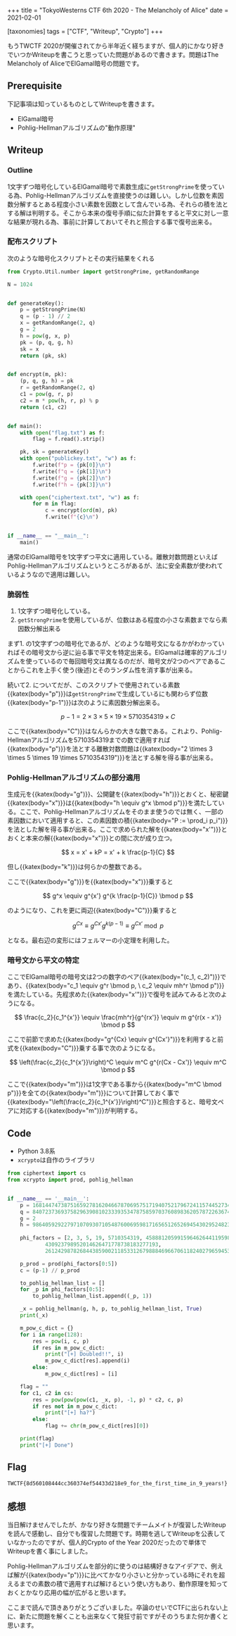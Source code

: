 +++
title = "TokyoWesterns CTF 6th 2020 - The Melancholy of Alice"
date = 2021-02-01

[taxonomies]
tags = ["CTF", "Writeup", "Crypto"]
+++

もうTWCTF 2020が開催されてから半年近く経ちますが、個人的にかなり好きでいつかWriteupを書こうと思っていた問題があるので書きます。問題はThe Melancholy of AliceでElGamal暗号の問題です。

<!-- more -->

## Prerequisite

下記事項は知っているものとしてWriteupを書きます。

- ElGamal暗号
- Pohlig-Hellmanアルゴリズムの"動作原理"

## Writeup

### Outline

1文字ずつ暗号化しているElGamal暗号で素数生成に`getStrongPrime`を使っている為、Pohlig-Hellmanアルゴリズムを直接使うのは難しい。しかし位数を素因数分解するとある程度小さい素数を因数として含んでいる為、それらの積を法とする解は判明する。そこから本来の復号手順に似た計算をすると平文に対し一意な結果が現れる為、事前に計算しておいてそれと照合する事で復号出来る。

### 配布スクリプト

次のような暗号化スクリプトとその実行結果をくれる

```python
from Crypto.Util.number import getStrongPrime, getRandomRange

N = 1024


def generateKey():
    p = getStrongPrime(N)
    q = (p - 1) // 2
    x = getRandomRange(2, q)
    g = 2
    h = pow(g, x, p)
    pk = (p, q, g, h)
    sk = x
    return (pk, sk)


def encrypt(m, pk):
    (p, q, g, h) = pk
    r = getRandomRange(2, q)
    c1 = pow(g, r, p)
    c2 = m * pow(h, r, p) % p
    return (c1, c2)


def main():
    with open("flag.txt") as f:
        flag = f.read().strip()

    pk, sk = generateKey()
    with open("publickey.txt", "w") as f:
        f.write(f"p = {pk[0]}\n")
        f.write(f"q = {pk[1]}\n")
        f.write(f"g = {pk[2]}\n")
        f.write(f"h = {pk[3]}\n")

    with open("ciphertext.txt", "w") as f:
        for m in flag:
            c = encrypt(ord(m), pk)
            f.write(f"{c}\n")


if __name__ == "__main__":
    main()

```

通常のElGamal暗号を1文字ずつ平文に適用している。離散対数問題といえばPohlig-Hellmanアルゴリズムというところがあるが、法に安全素数が使われているようなので適用は難しい。

### 脆弱性

1. 1文字ずつ暗号化している。
2. `getStrongPrime`を使用しているが、位数はある程度の小さな素数までなら素因数分解出来る

まず1. の1文字ずつの暗号化であるが、どのような暗号文になるかがわかっていればその暗号文から逆に辿る事で平文を特定出来る。ElGamalは確率的アルゴリズムを使っているので毎回暗号文は異なるのだが、暗号文が2つのペアであることからこれを上手く使う(後述)とそのランダム性を消す事が出来る。

続いて2. についてだが、このスクリプトで使用されている素数{{katex(body="p")}}は`getStrongPrime`で生成しているにも関わらず位数{{katex(body="p-1")}}は次のように素因数分解出来る。

$$
p - 1 = 2 \times 3 \times 5 \times 19 \times 5710354319 \times C
$$

ここで{{katex(body="C")}}はなんらかの大きな数である。これより、Pohlig-Hellmanアルゴリズムを5710354319までの数で適用すれば{{katex(body="p")}}を法とする離散対数問題は{{katex(body="2 \times 3 \times 5 \times 19 \times 5710354319")}}を法とする解を得る事が出来る。

### Pohlig-Hellmanアルゴリズムの部分適用

生成元を{{katex(body="g")}}、公開鍵を{{katex(body="h")}}とおくと、秘密鍵{{katex(body="x")}}は{{katex(body="h \equiv g^x \bmod p")}}を満たしている。ここで、Pohlig-Hellmanアルゴリズムをそのまま使うのでは無く、一部の素因数において適用すると、この素因数の積{{katex(body="P := \prod_i p_i")}}を法とした解を得る事が出来る。ここで求められた解を{{katex(body="x'")}}とおくと本来の解{{katex(body="x")}}との間に次が成り立つ。

$$
x = x' + kP = x' + k \frac{p-1}{C}
$$

但し{{katex(body="k")}}は何らかの整数である。

ここで{{katex(body="g")}}を{{katex(body="x")}}乗すると

$$
g^x \equiv g^{x'} g^{k \frac{p-1}{C}} \bmod p
$$

のようになり、これを更に両辺{{katex(body="C")}}乗すると

$$
g^{Cx} \equiv g^{Cx'} g^{k(p-1)} \equiv g^{Cx'} \bmod p
$$

となる。最右辺の変形にはフェルマーの小定理を利用した。

### 暗号文から平文の特定

ここでElGamal暗号の暗号文は2つの数字のペア{{katex(body="(c_1, c_2)")}}であり、{{katex(body="c_1 \equiv g^r \bmod p, \ c_2 \equiv mh^r \bmod p")}}を満たしている。先程求めた{{katex(body="x'")}}で復号を試みてみると次のようになる。

$$
\frac{c_2}{c_1^{x'}} \equiv \frac{mh^r}{g^{rx'}} \equiv m g^{r(x - x')} \bmod p
$$

ここで前節で求めた{{katex(body="g^{Cx} \equiv g^{Cx'}")}}を利用すると前式を{{katex(body="C")}}乗する事で次のようになる。

$$
\left(\frac{c_2}{c_1^{x'}}\right)^C \equiv m^C g^{r(Cx - Cx')} \equiv m^C \bmod p
$$

ここで{{katex(body="m")}}は1文字である事から{{katex(body="m^C \bmod p")}}を全ての{{katex(body="m")}}について計算しておく事で{{katex(body="\left(\frac{c_2}{c_1^{x'}}\right)^C")}}と照合すると、暗号文ペアに対応する{{katex(body="m")}}が判明する。

## Code

- Python 3.8系
- `xcrypto`は自作のライブラリ

```python
from ciphertext import cs
from xcrypto import prod, pohlig_hellman


if __name__ == '__main__':
    p = 168144747387516592781620466787069575171940752179672411574452734808497653671359884981272746489813635225263167370526619987842319278446075098036112998679570069486935297242638675590736039429506131690941660748942375274820626186241210376537247501823653926524570571499198040207829317830442983944747691656715907048411
    q = 84072373693758296390810233393534787585970376089836205787226367404248826835679942490636373244906817612631583685263309993921159639223037549018056499339785034743467648621319337795368019714753065845470830374471187637410313093120605188268623750911826963262285285749599020103914658915221491972373845828357953524205
    g = 2
    h = 98640592922797107093071054876006959817165651265269454302952482363998333376245900760045606011965672215605936345612030149799453733708430421685495677502147392514542499678987737269487279698863617849581626352877756515435930907093553607392143564985566046429416461073375036461770604488387110385404233515192951025299
    
    phi_factors = [2, 3, 5, 19, 5710354319, 4588812059915964626441195986601,
            430923798952014626471778738183277193,
            26124298782684438590021185331267988846966706118240279659453467110787128645190976897077818080910742463527776263317303686813251444118479303786495068060802647808279678377670781988776804559559478165988611476824171111029852087414508239]

    p_prod = prod(phi_factors[0:5])
    c = (p-1) // p_prod

    to_pohlig_hellman_list = []
    for _p in phi_factors[0:5]:
        to_pohlig_hellman_list.append((_p, 1))

    _x = pohlig_hellman(g, h, p, to_pohlig_hellman_list, True)
    print(_x)

    m_pow_c_dict = {}
    for i in range(128):
        res = pow(i, c, p)
        if res in m_pow_c_dict:
            print("[+] Doubled!!", i)
            m_pow_c_dict[res].append(i)
        else:
            m_pow_c_dict[res] = [i]

    flag = ""
    for c1, c2 in cs:
        res = pow(pow(pow(c1, _x, p), -1, p) * c2, c, p)
        if res not in m_pow_c_dict:
            print("[+] ha?")
        else:
            flag += chr(m_pow_c_dict[res][0])

    print(flag)
    print("[+] Done")
```

## Flag

`TWCTF{8d560108444cc360374ef54433d218e9_for_the_first_time_in_9_years!}`

## 感想

当日解けませんでしたが、かなり好きな問題でチームメイトが復習したWriteupを読んで感動し、自分でも復習した問題です。時期を逃してWriteupを公表していなかったのですが、個人的Crypto of the Year 2020だったので単体でWriteupを書く事にしました。

Pohlig-Hellmanアルゴリズムを部分的に使うのは結構好きなアイデアで、例えば解が{{katex(body="p")}}に比べてかなり小さいと分かっている時にそれを超えるまでの素数の積で適用すれば解けるという使い方もあり、動作原理を知っておくとかなり応用の幅が広がると思います。

ここまで読んで頂きありがとうございました。卒論のせいでCTFに出られない上に、新たに問題を解くことも出来なくて発狂寸前ですがそのうちまた何か書くと思います。
